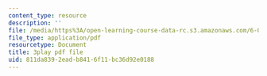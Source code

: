 ```yaml
---
content_type: resource
description: ''
file: /media/https%3A/open-learning-course-data-rc.s3.amazonaws.com/6-00sc-introduction-to-computer-science-and-programming-spring-2011/811da8392eadb8416f11bc36d92e0188_FBKxrPEeCSU.pdf
file_type: application/pdf
resourcetype: Document
title: 3play pdf file
uid: 811da839-2ead-b841-6f11-bc36d92e0188
---
```

